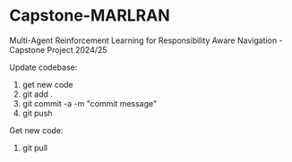 # Capstone-MARLRAN
Multi-Agent Reinforcement Learning for Responsibility Aware Navigation - Capstone Project 2024/25

Update codebase:

1. get new code
2. git add .
3. git commit -a -m "commit message"
4. git push

Get new code:

1. git pull
